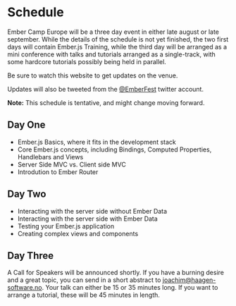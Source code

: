Schedule
========

Ember Camp Europe will be a three day event in either late august or late september. While the details of the schedule is not yet finished, the two first days will contain Ember.js Training, while the third day will be arranged as a mini conference with talks and tutorials arranged as a single-track, with some hardcore tutorials possibly being held in parallel.

Be sure to watch this website to get updates on the venue. 

Updates will also be tweeted from the <a href="https://twitter.com/EmberFest">@EmberFest</a> twitter account.

<b>Note:</b> This schedule is tentative, and might change moving forward.

Day One
-------

 - Ember.js Basics, where it fits in the development stack
 - Core Ember.js concepts, including Bindings, Computed Properties, Handlebars and Views
 - Server Side MVC vs. Client side MVC
 - Introdution to Ember Router


Day Two
-------

 - Interacting with the server side without Ember Data
 - Interacting with the server side with Ember Data
 - Testing your Ember.js application
 - Creating complex views and components

Day Three
---------

A Call for Speakers will be announced shortly. If you have a burning desire and a great topic, you can send in a short abstract to <a href="mailto:joachim@haagen-software.no">joachim@haagen-software.no</a>. Your talk can either be 15 or 35 minutes long. If you want to arrange a tutorial, these will be 45 minutes in length.